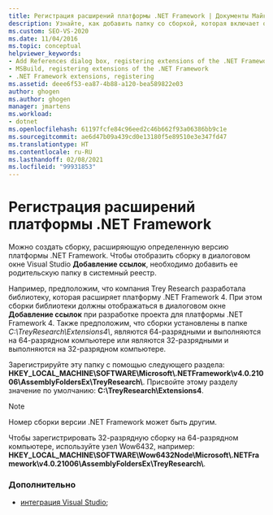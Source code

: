 ```yaml
---
title: Регистрация расширений платформы .NET Framework | Документы Майкрософт
description: Узнайте, как добавить папку со сборкой, которая включает определенную версию .NET Framework в системный реестр.
ms.custom: SEO-VS-2020
ms.date: 11/04/2016
ms.topic: conceptual
helpviewer_keywords:
- Add References dialog box, registering extensions of the .NET Framework
- MSBuild, registering extensions of the .NET Framework
- .NET Framework extensions, registering
ms.assetid: deee6f53-ea87-4b88-a120-bea589822e03
author: ghogen
ms.author: ghogen
manager: jmartens
ms.workload:
- dotnet
ms.openlocfilehash: 61197fcfe84c96eed2c46b662f93a06386bb9c1e
ms.sourcegitcommit: ae6d47b09a439cd0e13180f5e89510e3e347fd47
ms.translationtype: HT
ms.contentlocale: ru-RU
ms.lasthandoff: 02/08/2021
ms.locfileid: "99931853"
---
```

# <a name="register-extensions-of-the-net-framework"></a>Регистрация расширений платформы .NET Framework

Можно создать сборку, расширяющую определенную версию платформы .NET Framework. Чтобы отобразить сборку в диалоговом окне Visual Studio **Добавление ссылок**, необходимо добавить ее родительскую папку в системный реестр.

 Например, предположим, что компания Trey Research разработала библиотеку, которая расширяет платформу .NET Framework 4. При этом сборки библиотеки должны отображаться в диалоговом окне **Добавление ссылок** при разработке проекта для платформы .NET Framework 4. Также предположим, что сборки установлены в папке *C:\TreyResearch\Extensions4\\*, являются 64-разрядными и выполняются на 64-разрядном компьютере или являются 32-разрядными и выполняются на 32-разрядном компьютере.

 Зарегистрируйте эту папку с помощью следующего раздела: **HKEY_LOCAL_MACHINE\SOFTWARE\Microsoft\\.NETFramework\v4.0.21006\AssemblyFoldersEx\TreyResearch\\**. Присвойте этому разделу значение по умолчанию: **C:\TreyResearch\Extensions4**.

> [!NOTE]
> Номер сборки версии .NET Framework может быть другим.

 Чтобы зарегистрировать 32-разрядную сборку на 64-разрядном компьютере, используйте узел Wow6432, например: **HKEY_LOCAL_MACHINE\SOFTWARE\Wow6432Node\Microsoft\\.NETFramework\v4.0.21006\AssemblyFoldersEx\TreyResearch\\**.

### <a name="see-also"></a>Дополнительно

- [интеграция Visual Studio](../msbuild/visual-studio-integration-msbuild.md);
